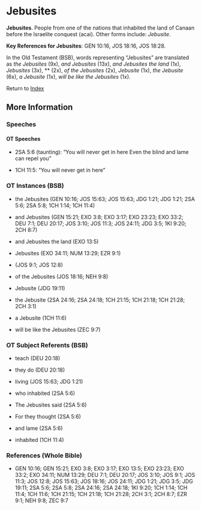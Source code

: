 # Jebusites
**Jebusites**. 
People from one of the nations that inhabited the land of Canaan before the Israelite conquest (acai). 
Other forms include: 
*Jebusite*. 


**Key References for Jebusites**: 
GEN 10:16, JOS 18:16, JOS 18:28. 


In the Old Testament (BSB), words representing “Jebusites” are translated as 
*the Jebusites* (9x), *and Jebusites* (13x), *and Jebusites the land* (1x), *Jebusites* (3x), ** (2x), *of the Jebusites* (2x), *Jebusite* (1x), *the Jebusite* (6x), *a Jebusite* (1x), *will be like the Jebusites* (1x). 




Return to [Index](00-Index.md)

## More Information

### Speeches

#### OT Speeches

* 2SA 5:6 (taunting): “You will never get in here Even the blind and lame can repel you”

* 1CH 11:5: “You will never get in here”

### OT Instances (BSB)

* the Jebusites (GEN 10:16; JOS 15:63; JOS 15:63; JDG 1:21; JDG 1:21; 2SA 5:6; 2SA 5:8; 1CH 1:14; 1CH 11:4)

* and Jebusites (GEN 15:21; EXO 3:8; EXO 3:17; EXO 23:23; EXO 33:2; DEU 7:1; DEU 20:17; JOS 3:10; JOS 11:3; JOS 24:11; JDG 3:5; 1KI 9:20; 2CH 8:7)

* and Jebusites the land (EXO 13:5)

* Jebusites (EXO 34:11; NUM 13:29; EZR 9:1)

*  (JOS 9:1; JOS 12:8)

* of the Jebusites (JOS 18:16; NEH 9:8)

* Jebusite (JDG 19:11)

* the Jebusite (2SA 24:16; 2SA 24:18; 1CH 21:15; 1CH 21:18; 1CH 21:28; 2CH 3:1)

* a Jebusite (1CH 11:6)

* will be like the Jebusites (ZEC 9:7)



### OT Subject Referents (BSB)

* teach (DEU 20:18)

* they do (DEU 20:18)

* living (JOS 15:63; JDG 1:21)

* who inhabited (2SA 5:6)

* The Jebusites said (2SA 5:6)

* For they thought (2SA 5:6)

* and lame (2SA 5:6)

* inhabited (1CH 11:4)



### References (Whole Bible)

* GEN 10:16; GEN 15:21; EXO 3:8; EXO 3:17; EXO 13:5; EXO 23:23; EXO 33:2; EXO 34:11; NUM 13:29; DEU 7:1; DEU 20:17; JOS 3:10; JOS 9:1; JOS 11:3; JOS 12:8; JOS 15:63; JOS 18:16; JOS 24:11; JDG 1:21; JDG 3:5; JDG 19:11; 2SA 5:6; 2SA 5:8; 2SA 24:16; 2SA 24:18; 1KI 9:20; 1CH 1:14; 1CH 11:4; 1CH 11:6; 1CH 21:15; 1CH 21:18; 1CH 21:28; 2CH 3:1; 2CH 8:7; EZR 9:1; NEH 9:8; ZEC 9:7



